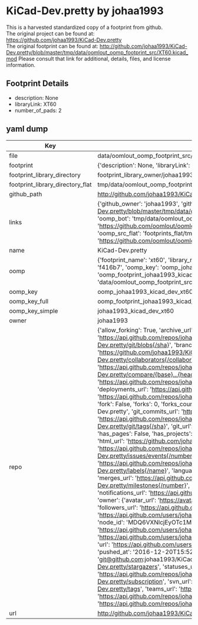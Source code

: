 # KiCad-Dev.pretty by johaa1993  
This is a harvested standardized copy of a footprint from github.  
The original project can be found at:  
https://github.com/johaa1993/KiCad-Dev.pretty  
The original footprint can be found at:
http://github.com/johaa1993/KiCad-Dev.pretty/blob/master/tmp/data/oomlout_oomp_footprint_src/XT60.kicad_mod
Please consult that link for additional, details, files, and license information.  
## Footprint Details
* description: None  
* libraryLink: XT60  
* number_of_pads: 2  
## yaml dump  
| Key | Value |  
| --- | --- |  
| file | data/oomlout_oomp_footprint_src/KiCad-Dev.pretty/XT60.kicad_mod |  
| footprint | {'description': None, 'libraryLink': 'XT60', 'number_of_pads': 2} |  
| footprint_library_directory | footprint_library_owner/johaa1993_KiCad-Dev.pretty |  
| footprint_library_directory_flat | tmp/data/oomlout_oomp_footprint_src/footprints_flat/johaa1993_kicad_dev_xt60/working |  
| github_path | http://github.com/johaa1993/KiCad-Dev.pretty/blob/master/tmp/data/oomlout_oomp_footprint_src/XT60.kicad_mod |  
| links | {'github_owner': 'johaa1993', 'github_repo_name': 'KiCad-Dev.pretty', 'github_src': 'http://github.com/johaa1993/KiCad-Dev.pretty/blob/master/tmp/data/oomlout_oomp_footprint_src/XT60.kicad_mod', 'github_src_repo': 'https://github.com/johaa1993/KiCad-Dev.pretty', 'oomp_bot': 'tmp/data/oomlout_oomp_footprint_src/footprints/johaa1993_kicad_dev_xt60/working', 'oomp_bot_github': 'https://github.com/oomlout/oomlout_oomp_footprint_bot/tree/main/tmp/data/oomlout_oomp_footprint_src/footprints/johaa1993_kicad_dev_xt60/working', 'oomp_src_flat': 'footprints_flat/tmp/data/oomlout_oomp_footprint_src/footprints_flat/johaa1993_kicad_dev_xt60/working', 'oomp_src_flat_github': 'https://github.com/oomlout/oomlout_oomp_footprint_src/tree/main/tmp/data/oomlout_oomp_footprint_src/footprints_flat/johaa1993_kicad_dev_xt60/working'} |  
| name | KiCad-Dev.pretty |  
| oomp | {'footprint_name': 'xt60', 'library_name': 'kicad_dev', 'md5': 'f416b70f151ed4d4983a8e9aa1fd2af0', 'md5_10': 'f416b70f15', 'md5_5': 'f416b', 'md5_6': 'f416b7', 'oomp_key': 'oomp_johaa1993_kicad_dev_xt60', 'oomp_key_extra': 'oomp_footprint_johaa1993_kicad_dev_xt60', 'oomp_key_full': 'oomp_footprint_johaa1993_kicad_dev_xt60_f416b7', 'oomp_key_simple': 'johaa1993_kicad_dev_xt60', 'original_filename': 'data/oomlout_oomp_footprint_src/KiCad-Dev.pretty/XT60.kicad_mod', 'owner_name': 'johaa1993'} |  
| oomp_key | oomp_johaa1993_kicad_dev_xt60 |  
| oomp_key_full | oomp_footprint_johaa1993_kicad_dev_xt60 |  
| oomp_key_simple | johaa1993_kicad_dev_xt60 |  
| owner | johaa1993 |  
| repo | {'allow_forking': True, 'archive_url': 'https://api.github.com/repos/johaa1993/KiCad-Dev.pretty/{archive_format}{/ref}', 'archived': False, 'assignees_url': 'https://api.github.com/repos/johaa1993/KiCad-Dev.pretty/assignees{/user}', 'blobs_url': 'https://api.github.com/repos/johaa1993/KiCad-Dev.pretty/git/blobs{/sha}', 'branches_url': 'https://api.github.com/repos/johaa1993/KiCad-Dev.pretty/branches{/branch}', 'clone_url': 'https://github.com/johaa1993/KiCad-Dev.pretty.git', 'collaborators_url': 'https://api.github.com/repos/johaa1993/KiCad-Dev.pretty/collaborators{/collaborator}', 'comments_url': 'https://api.github.com/repos/johaa1993/KiCad-Dev.pretty/comments{/number}', 'commits_url': 'https://api.github.com/repos/johaa1993/KiCad-Dev.pretty/commits{/sha}', 'compare_url': 'https://api.github.com/repos/johaa1993/KiCad-Dev.pretty/compare/{base}...{head}', 'contents_url': 'https://api.github.com/repos/johaa1993/KiCad-Dev.pretty/contents/{+path}', 'contributors_url': 'https://api.github.com/repos/johaa1993/KiCad-Dev.pretty/contributors', 'created_at': '2016-09-22T08:26:46Z', 'default_branch': 'master', 'deployments_url': 'https://api.github.com/repos/johaa1993/KiCad-Dev.pretty/deployments', 'description': None, 'disabled': False, 'downloads_url': 'https://api.github.com/repos/johaa1993/KiCad-Dev.pretty/downloads', 'events_url': 'https://api.github.com/repos/johaa1993/KiCad-Dev.pretty/events', 'fork': False, 'forks': 0, 'forks_count': 0, 'forks_url': 'https://api.github.com/repos/johaa1993/KiCad-Dev.pretty/forks', 'full_name': 'johaa1993/KiCad-Dev.pretty', 'git_commits_url': 'https://api.github.com/repos/johaa1993/KiCad-Dev.pretty/git/commits{/sha}', 'git_refs_url': 'https://api.github.com/repos/johaa1993/KiCad-Dev.pretty/git/refs{/sha}', 'git_tags_url': 'https://api.github.com/repos/johaa1993/KiCad-Dev.pretty/git/tags{/sha}', 'git_url': 'git://github.com/johaa1993/KiCad-Dev.pretty.git', 'has_discussions': False, 'has_downloads': True, 'has_issues': True, 'has_pages': False, 'has_projects': True, 'has_wiki': True, 'homepage': None, 'hooks_url': 'https://api.github.com/repos/johaa1993/KiCad-Dev.pretty/hooks', 'html_url': 'https://github.com/johaa1993/KiCad-Dev.pretty', 'id': 68900756, 'is_template': False, 'issue_comment_url': 'https://api.github.com/repos/johaa1993/KiCad-Dev.pretty/issues/comments{/number}', 'issue_events_url': 'https://api.github.com/repos/johaa1993/KiCad-Dev.pretty/issues/events{/number}', 'issues_url': 'https://api.github.com/repos/johaa1993/KiCad-Dev.pretty/issues{/number}', 'keys_url': 'https://api.github.com/repos/johaa1993/KiCad-Dev.pretty/keys{/key_id}', 'labels_url': 'https://api.github.com/repos/johaa1993/KiCad-Dev.pretty/labels{/name}', 'language': None, 'languages_url': 'https://api.github.com/repos/johaa1993/KiCad-Dev.pretty/languages', 'license': None, 'merges_url': 'https://api.github.com/repos/johaa1993/KiCad-Dev.pretty/merges', 'milestones_url': 'https://api.github.com/repos/johaa1993/KiCad-Dev.pretty/milestones{/number}', 'mirror_url': None, 'name': 'KiCad-Dev.pretty', 'network_count': 0, 'node_id': 'MDEwOlJlcG9zaXRvcnk2ODkwMDc1Ng==', 'notifications_url': 'https://api.github.com/repos/johaa1993/KiCad-Dev.pretty/notifications{?since,all,participating}', 'open_issues': 0, 'open_issues_count': 0, 'owner': {'avatar_url': 'https://avatars.githubusercontent.com/u/1297510?v=4', 'events_url': 'https://api.github.com/users/johaa1993/events{/privacy}', 'followers_url': 'https://api.github.com/users/johaa1993/followers', 'following_url': 'https://api.github.com/users/johaa1993/following{/other_user}', 'gists_url': 'https://api.github.com/users/johaa1993/gists{/gist_id}', 'gravatar_id': '', 'html_url': 'https://github.com/johaa1993', 'id': 1297510, 'login': 'johaa1993', 'node_id': 'MDQ6VXNlcjEyOTc1MTA=', 'organizations_url': 'https://api.github.com/users/johaa1993/orgs', 'received_events_url': 'https://api.github.com/users/johaa1993/received_events', 'repos_url': 'https://api.github.com/users/johaa1993/repos', 'site_admin': False, 'starred_url': 'https://api.github.com/users/johaa1993/starred{/owner}{/repo}', 'subscriptions_url': 'https://api.github.com/users/johaa1993/subscriptions', 'type': 'User', 'url': 'https://api.github.com/users/johaa1993'}, 'private': False, 'pulls_url': 'https://api.github.com/repos/johaa1993/KiCad-Dev.pretty/pulls{/number}', 'pushed_at': '2016-12-20T15:52:53Z', 'releases_url': 'https://api.github.com/repos/johaa1993/KiCad-Dev.pretty/releases{/id}', 'size': 40, 'ssh_url': 'git@github.com:johaa1993/KiCad-Dev.pretty.git', 'stargazers_count': 0, 'stargazers_url': 'https://api.github.com/repos/johaa1993/KiCad-Dev.pretty/stargazers', 'statuses_url': 'https://api.github.com/repos/johaa1993/KiCad-Dev.pretty/statuses/{sha}', 'subscribers_count': 1, 'subscribers_url': 'https://api.github.com/repos/johaa1993/KiCad-Dev.pretty/subscribers', 'subscription_url': 'https://api.github.com/repos/johaa1993/KiCad-Dev.pretty/subscription', 'svn_url': 'https://github.com/johaa1993/KiCad-Dev.pretty', 'tags_url': 'https://api.github.com/repos/johaa1993/KiCad-Dev.pretty/tags', 'teams_url': 'https://api.github.com/repos/johaa1993/KiCad-Dev.pretty/teams', 'temp_clone_token': None, 'topics': [], 'trees_url': 'https://api.github.com/repos/johaa1993/KiCad-Dev.pretty/git/trees{/sha}', 'updated_at': '2016-09-22T08:26:46Z', 'url': 'https://api.github.com/repos/johaa1993/KiCad-Dev.pretty', 'visibility': 'public', 'watchers': 0, 'watchers_count': 0, 'web_commit_signoff_required': False} |  
| url | http://github.com/johaa1993/KiCad-Dev.pretty |  

